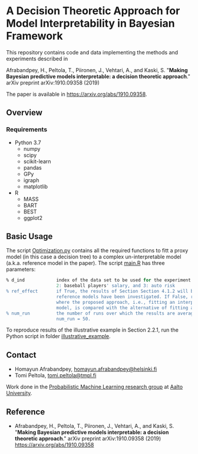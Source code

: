 # A Decision Theoretic Approach for Model Interpretability in Bayesian Framework

This repository contains code and data implementing the methods and experiments described in

Afrabandpey, H., Peltola, T., Piironen, J., Vehtari, A., and Kaski, S. "**Making Bayesian predictive models interpretable: a decision theoretic approach**." arXiv preprint arXiv:1910.09358 (2019)

The paper is available in https://arxiv.org/abs/1910.09358. 

## Overview

### Requirements

 * Python 3.7
    * numpy
    * scipy
    * scikit-learn
    * pandas
    * GPy
    * igraph
    * matplotlib
 * R
    * MASS
    * BART
    * BEST
    * ggplot2

## Basic Usage

The script [Optimization.py](Optimization.py) contains all the required functions to fitt a proxy model (in this case a decision tree) to a complex un-interpretable model (a.k.a. reference model in the paper). The script [main.R](main.R) has three parameters:

```R
% d_ind            index of the data set to be used for the experiment. possible options are 1: body fat,
                   2: baseball players' salary, and 3: auto risk
% ref_effect       if True, the results of Section Section 4.1.2 will be reproduced where the effect of different
                   reference models have been investigated. If False, results of Section 4.1.3 will be reproduced
                   where the proposed approach, i.e., fitting an interpretable proxy model to the complex reference
                   model, is compared with the alternative of fitting a-priori interpretable model to the data.
% num_run          the number of runs over which the results are averaged. results of the paper are produced with
                   num_run = 50.
```
To reproduce results of the illustrative example in Section 2.2.1, run the Python script in folder [illustrative_example](illustrative_example).

## Contact

 * Homayun Afrabandpey, homayun.afrabandpey@helsinki.fi
 * Tomi Peltola, tomi.peltola@tmpl.fi
 
 Work done in the [Probabilistic Machine Learning research group](https://research.cs.aalto.fi/pml/) at [Aalto University](https://www.aalto.fi/fi).
 
 ## Reference

 * Afrabandpey, H., Peltola, T., Piironen, J., Vehtari, A., and Kaski, S. "**Making Bayesian predictive models interpretable: a decision theoretic approach**." arXiv preprint arXiv:1910.09358 (2019) https://arxiv.org/abs/1910.09358

